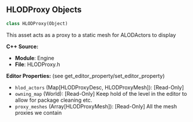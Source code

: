 ## HLODProxy Objects

```python
class HLODProxy(Object)
```

This asset acts as a proxy to a static mesh for ALODActors to display

**C++ Source:**

- **Module**: Engine
- **File**: HLODProxy.h

**Editor Properties:** (see get_editor_property/set_editor_property)

- ``hlod_actors`` (Map[HLODProxyDesc, HLODProxyMesh]):  [Read-Only]
- ``owning_map`` (World):  [Read-Only] Keep hold of the level in the editor to allow for package cleaning etc.
- ``proxy_meshes`` (Array[HLODProxyMesh]):  [Read-Only] All the mesh proxies we contain

<a id="unreal.MorphTarget"></a>